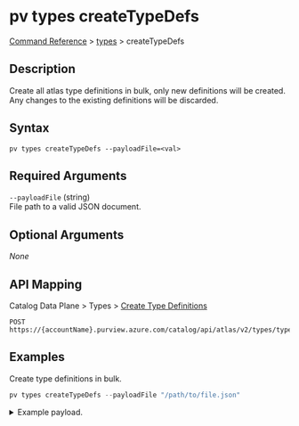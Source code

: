 # pv types createTypeDefs
[Command Reference](../../../README.md#command-reference) > [types](./main.md) > createTypeDefs

## Description
Create all atlas type definitions in bulk, only new definitions will be created. Any changes to the existing definitions will be discarded.

## Syntax
```
pv types createTypeDefs --payloadFile=<val>
```

## Required Arguments
`--payloadFile` (string)  
File path to a valid JSON document.

## Optional Arguments
*None*

## API Mapping
Catalog Data Plane > Types > [Create Type Definitions](https://docs.microsoft.com/en-us/rest/api/purview/catalogdataplane/types/create-type-definitions)
```
POST https://{accountName}.purview.azure.com/catalog/api/atlas/v2/types/typedefs
```

## Examples
Create type definitions in bulk.
```powershell
pv types createTypeDefs --payloadFile "/path/to/file.json"
```

<details><summary>Example payload.</summary>
<p>

```json
{
    "classificationDefs": [
        {
            "category": "CLASSIFICATION",
            "name": "CUSTOM.PII.PATIENT.IDENTITY.CARD",
            "options": {
                "displayName": "Patient Identity Card Number"
            }
        },
        {
            "category": "CLASSIFICATION",
            "name": "CUSTOM.PII.PATIENT.POLICY.NUMBER",
            "options": {
                "displayName": "Patient Policy Number"
            }
        }
    ],
    "entityDefs": [],
    "enumDefs": [],
    "relationshipDefs": [],
    "structDefs": []
}
```
</p>
</details>